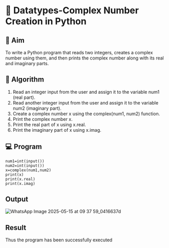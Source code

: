 # 🧮 Datatypes-Complex Number Creation in Python

## 🎯 Aim
To write a Python program that reads two integers, creates a complex number using them, and then prints the complex number along with its real and imaginary parts.

## 🧠 Algorithm
1. Read an integer input from the user and assign it to the variable num1 (real part).
2. Read another integer input from the user and assign it to the variable num2 (imaginary part).
3. Create a complex number x using the complex(num1, num2) function.
4. Print the complex number x.
5. Print the real part of x using x.real.
6. Print the imaginary part of x using x.imag.

## 💻 Program
```
num1=int(input())
num2=int(input())
x=complex(num1,num2)
print(x)
print(x.real)
print(x.imag)
```
## Output

![WhatsApp Image 2025-05-15 at 09 37 59_0416637d](https://github.com/user-attachments/assets/677391d3-244e-4502-b8ab-28487cc59663)

## Result

Thus the program has been successfully executed
